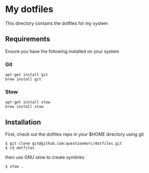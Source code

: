 # My dotfiles

This directory contains the dotfiles for my system

## Requirements

Ensure you have the following installed on your system

### Git

`apt-get install git`  
`brew install git`

### Stow


`apt-get install stow`  
`brew install stow`

## Installation

First, check out the dotfiles repo in your $HOME directory using git

```
$ git clone git@github.com:questionmorc/dotfiles.git
$ cd dotfiles
```

then use GNU stow to create symlinks

```
$ stow .
```

